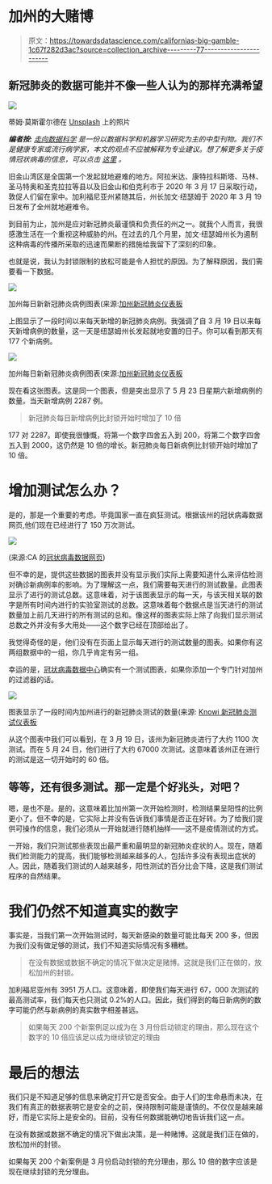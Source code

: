 # 加州的大赌博

> 原文：<https://towardsdatascience.com/californias-big-gamble-1c67f282d3ac?source=collection_archive---------77----------------------->

## 新冠肺炎的数据可能并不像一些人认为的那样充满希望

![](img/229b2f956e5b60f82c7c92b1b4903055.png)

蒂姆·莫斯霍尔德在 [Unsplash](https://unsplash.com?utm_source=medium&utm_medium=referral) 上的照片

***编者按:*** [*走向数据科学*](http://towardsdatascience.com/) *是一份以数据科学和机器学习研究为主的中型刊物。我们不是健康专家或流行病学家，本文的观点不应被解释为专业建议。想了解更多关于疫情冠状病毒的信息，可以点击* [*这里*](https://www.who.int/emergencies/diseases/novel-coronavirus-2019/situation-reports) *。*

旧金山湾区是全国第一个发起就地避难的地方。阿拉米达、康特拉科斯塔、马林、圣马特奥和圣克拉拉等县以及旧金山和伯克利市于 2020 年 3 月 17 日采取行动，敦促人们留在家中。加利福尼亚州紧随其后，州长加文·纽瑟姆于 2020 年 3 月 19 日发布了全州就地避难令。

到目前为止，加州是应对新冠肺炎最谨慎和负责任的州之一。就我个人而言，我很感激生活在一个重视这种威胁的州。在过去的几个月里，加文·纽瑟姆州长为遏制这种病毒的传播所采取的迅速而果断的措施给我留下了深刻的印象。

也就是说，我认为封锁限制的放松可能是令人担忧的原因。为了解释原因，我们需要看一下数据。

![](img/fff3c84ed8bf4b81895e3c2aed0bb9f5.png)

加州每日新新冠肺炎病例图表(来源:[加州新冠肺炎仪表板](https://www.knowi.com/coronavirus-dashboards/california-2/)

上图显示了一段时间以来每天新增的新冠肺炎病例。我强调了自 3 月 19 日以来每天新增病例的数量，这一天是纽瑟姆州长发起就地安置的日子。你可以看到那天有 177 个新病例。

![](img/68e144e0eedcf45451885541bc9a66e4.png)

加州每日新新冠肺炎病例图表(来源:[加州新冠肺炎仪表板](https://www.knowi.com/coronavirus-dashboards/california-2/)

现在看这张图表。这是同一个图表，但是突出显示了 5 月 23 日星期六新增病例的数量。当天新增病例 2287 例。

> 新冠肺炎每日新增病例比封锁开始时增加了 10 倍

177 对 2287。即使我很慷慨，将第一个数字四舍五入到 200，将第二个数字四舍五入到 2000，这仍然是 10 倍的增长。新冠肺炎每日新病例比封锁开始时增加了 10 倍。

# 增加测试怎么办？

是的，那是一个重要的考虑。毕竟国家一直在疯狂测试。根据该州的冠状病毒数据网页,他们现在已经进行了 150 万次测试。

![](img/98d249cdf6d197260cb98d2d88924cd8.png)

(来源:CA 的[冠状病毒数据网页](https://update.covid19.ca.gov/#top))

但不幸的是，提供这些数据的图表并没有显示我们实际上需要知道什么来评估检测对确诊新病例率的影响。为了理解这一点，我们需要每天进行的测试数量。此图表显示了进行的测试总数。这意味着，对于该图表显示的每一天，与该天相关联的数字是所有时间内进行的实验室测试的总数。这意味着每个数据点是当天进行的测试数量加上前几天进行的所有测试的总和。像这样的图表实际上除了向我们显示测试总数之外并没有多大用处——这个数字已经在顶部给出了。

我觉得奇怪的是，他们没有在页面上显示每天进行的测试数量的图表。如果你有这两组数据中的一组，你几乎肯定有另一组。

幸运的是，[冠状病毒数据中心](https://www.knowi.com/coronavirus-dashboards/)确实有一个测试图表，如果你添加一个专门针对加州的过滤器的话。

![](img/806bce00022e65ee9c18c4bbc1a54447.png)

图表显示了一段时间内加州进行的新冠肺炎测试的数量(来源: [Knowi 新冠肺炎测试仪表板](https://www.knowi.com/coronavirus-dashboards/testing-data/)

从这个图表中我们可以看到，在 3 月 19 日，该州为新冠肺炎进行了大约 1100 次测试。而在 5 月 24 日，他们进行了大约 67000 次测试。这意味着该州正在进行的测试是这一切开始时的 60 倍。

## 等等，还有很多测试。那一定是个好兆头，对吧？

嗯，是也不是。是的，这意味着比加州第一次开始检测时，检测结果呈阳性的比例更小了。但不幸的是，它实际上并没有告诉我们事情是否正在好转。为了给我们提供可操作的信息，我们必须从一开始就进行随机抽样——这不是疫情测试的方式。

一开始，我们只测试那些表现出最严重和最明显的新冠肺炎症状的人。现在，随着我们检测能力的提高，我们能够检测越来越多的人，包括许多没有表现出症状的人。因此，随着我们测试的人越来越多，阳性测试的百分比会下降，这是我们测试程序的自然结果。

# 我们仍然不知道真实的数字

事实是，当我们第一次开始测试时，每天新感染的数量可能比每天 200 多，但因为我们没有做足够的测试，我们不知道实际情况有多糟糕。

> 在没有数据或数据不确定的情况下做决定是赌博。这就是我们正在做的，放松加州的封锁。

加利福尼亚州有 3951 万人口。这意味着，即使我们每天进行 67，000 次测试的最高测试率，我们每天也只测试 0.2%的人口。因此，我们得到的每日新病例的数字可能仍然与新病例的真实数字相差甚远。

> 如果每天 200 个新案例足以成为在 3 月份启动锁定的理由，那么现在这个数字的 10 倍应该足以成为继续锁定的理由

# 最后的想法

我们只是不知道足够的信息来确定打开它是否安全。由于人们的生命悬而未决，在我们有真正的数据表明它是安全的之前，保持限制可能是谨慎的。不仅仅是越来越好，而是它实际上是安全的。目前，没有任何数据能确切地告诉我们这一点。

在没有数据或数据不确定的情况下做出决策，是一种赌博。这就是我们正在做的，放松加州的封锁。

如果每天 200 个新案例是 3 月份启动封锁的充分理由，那么 10 倍的数字应该是现在继续封锁的充分理由。